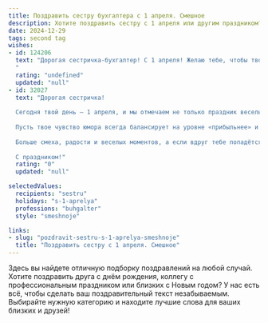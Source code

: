 ```yaml
---
title: Поздравить сестру бухгалтера с 1 апреля. Смешное
description: Хотите поздравить сестру с 1 апреля или другим праздником? Наш ИИ создаст незабываемое поздравление, а вы обязательно выделитесь среди других.  
date: 2024-12-29
tags: second tag
wishes:
- id: 124206
  text: "Дорогая сестричка-бухгалтер! С 1 апреля! Желаю тебе, чтобы твой рабочий стол всегда был полон денег, а не только отчетов, чтобы все декларации сдавались вовремя и без ошибок (ну, почти без ошибок!), а клиенты платили тебе не только налоги, но и премиальные за хорошее настроение! Пусть этот день будет полон веселья, а твой баланс – всегда в плюсе!  С праздником!
  "
  rating: "undefined"
  updated: "null"
- id: 32027
  text: "Дорогая сестричка!
  
  Сегодня твой день — 1 апреля, и мы отмечаем не только праздник веселья, но и твою профессию! Как бухгалтер, ты знаешь, как считать — поэтому я уверен(а), что ты уже подсчитала, сколько шуток нужно, чтобы этот день стал по-настоящему весёлым!
  
  Пусть твое чувство юмора всегда балансирует на уровне «прибыльнее» и «убыточнее». Желаю, чтобы шутки в твоей жизни были всегда на стороне «профита», а неприятности – в архиве «прошлых финансовых отчетов».
  
  Больше смеха, радости и веселых моментов, а если вдруг тебе попадётся «проверка», пусть это будет лишь проверка на «восприятие шуток».
  
  С праздником!"
  rating: "0"
  updated: "null"

selectedValues:
  recipients: "sestru"
  holidays: "s-1-aprelya"
  professions: "buhgalter"
  style: "smeshnoje"

links:
- slug: "pozdravit-sestru-s-1-aprelya-smeshnoje"
  title: "Поздравить сестру с 1 апреля. Смешное"
---
```


Здесь вы найдете отличную подборку поздравлений на любой случай. 
Хотите поздравить друга с днём рождения, коллегу с профессиональным праздником или близких с Новым годом? У нас есть всё, чтобы сделать ваш поздравительный текст незабываемым. Выбирайте нужную категорию и находите лучшие слова для ваших близких и друзей!
